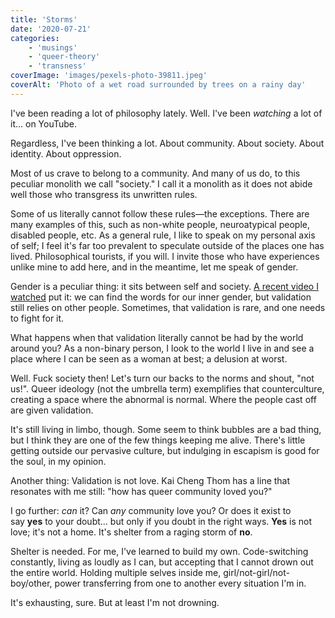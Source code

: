 ```yaml
---
title: 'Storms'
date: '2020-07-21'
categories:
    - 'musings'
    - 'queer-theory'
    - 'transness'
coverImage: 'images/pexels-photo-39811.jpeg'
coverAlt: 'Photo of a wet road surrounded by trees on a rainy day'
---
```


I've been reading a lot of philosophy lately. Well. I've been *watching* a lot of it... on YouTube.

Regardless, I've been thinking a lot. About community. About society. About identity. About oppression.

Most of us crave to belong to a community. And many of us do, to this peculiar monolith we call "society." I call it a monolith as it does not abide well those who transgress its unwritten rules.

Some of us literally cannot follow these rules—the exceptions. There are many examples of this, such as non-white people, neuroatypical people, disabled people, etc. As a general rule, I like to speak on my personal axis of self; I feel it's far too prevalent to speculate outside of the places one has lived. Philosophical tourists, if you will. I invite those who have experiences unlike mine to add here, and in the meantime, let me speak of gender.

Gender is a peculiar thing: it sits between self and society. [A recent video I watched](https://www.youtube.com/watch?v=3z3fGPjVsEQ) put it: we can find the words for our inner gender, but validation still relies on other people. Sometimes, that validation is rare, and one needs to fight for it.

What happens when that validation literally cannot be had by the world around you? As a non-binary person, I look to the world I live in and see a place where I can be seen as a woman at best; a delusion at worst.

Well. Fuck society then! Let's turn our backs to the norms and shout, "not us!". Queer ideology (not the umbrella term) exemplifies that counterculture, creating a space where the abnormal is normal. Where the people cast off are given validation.

It's still living in limbo, though. Some seem to think bubbles are a bad thing, but I think they are one of the few things keeping me alive. There's little getting outside our pervasive culture, but indulging in escapism is good for the soul, in my opinion.

Another thing: Validation is not love. Kai Cheng Thom has a line that resonates with me still: "how has queer community loved you?"

I go further: *can* it? Can *any* community love you? Or does it exist to say **yes** to your doubt... but only if you doubt in the right ways. **Yes** is not love; it's not a home. It's shelter from a raging storm of **no**.

Shelter is needed. For me, I've learned to build my own. Code-switching constantly, living as loudly as I can, but accepting that I cannot drown out the entire world. Holding multiple selves inside me, girl/not-girl/not-boy/other, power transferring from one to another every situation I'm in.

It's exhausting, sure. But at least I'm not drowning.
